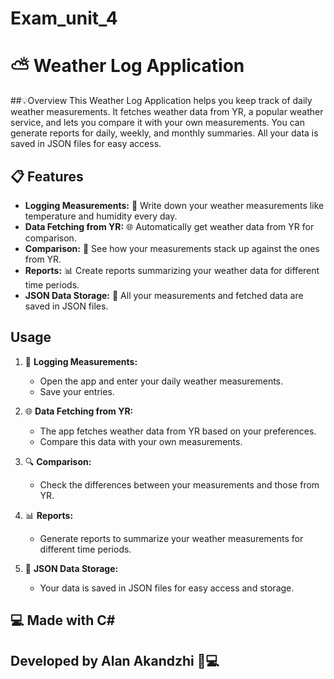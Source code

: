 # Exam_unit_4
# ⛅️ Weather Log Application

##💡Overview
This Weather Log Application helps you keep track of daily weather measurements. It fetches weather data from YR, a popular weather service, and lets you compare it with your own measurements. You can generate reports for daily, weekly, and monthly summaries. All your data is saved in JSON files for easy access.

## 📋 Features
- **Logging Measurements:** 📝 Write down your weather measurements like temperature and humidity every day.
- **Data Fetching from YR:** 🌐 Automatically get weather data from YR for comparison.
- **Comparison:** 🔄 See how your measurements stack up against the ones from YR.
- **Reports:** 📊 Create reports summarizing your weather data for different time periods.
- **JSON Data Storage:** 💾 All your measurements and fetched data are saved in JSON files.

## Usage
1. 📝 **Logging Measurements:**
    - Open the app and enter your daily weather measurements.
    - Save your entries.

2. 🌐 **Data Fetching from YR:**
    - The app fetches weather data from YR based on your preferences.
    - Compare this data with your own measurements.

3. 🔍 **Comparison:**
    - Check the differences between your measurements and those from YR.

4. 📊 **Reports:**
    - Generate reports to summarize your weather measurements for different time periods.

5. 💾 **JSON Data Storage:**
    - Your data is saved in JSON files for easy access and storage.

## 💻 Made with C#

## Developed by Alan Akandzhi 👤💻
